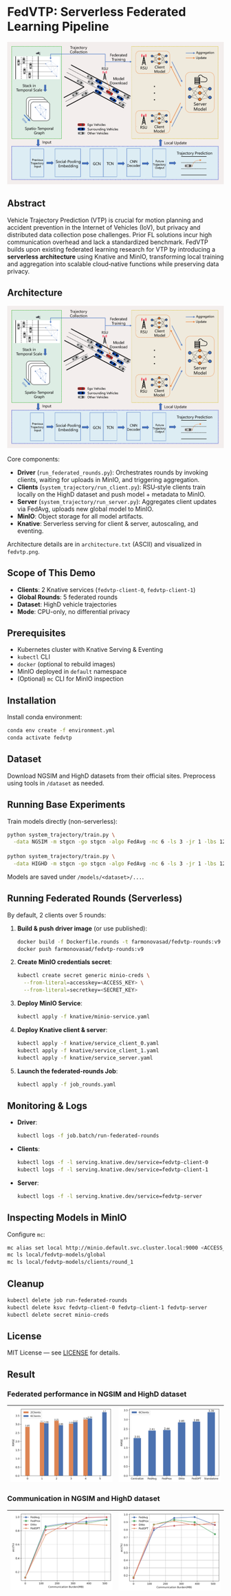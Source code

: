 # FedVTP: Serverless Federated Learning Pipeline

![Pic](fedvtp.png)

## Abstract

Vehicle Trajectory Prediction (VTP) is crucial for motion planning and accident prevention in the Internet of Vehicles (IoV), but privacy and distributed data collection pose challenges. Prior FL solutions incur high communication overhead and lack a standardized benchmark. FedVTP builds upon existing federated learning research for VTP by introducing a **serverless architecture** using Knative and MinIO, transforming local training and aggregation into scalable cloud‐native functions while preserving data privacy.

## Architecture

![Architecture Diagram](fedvtp.png)

Core components:

* **Driver** (`run_federated_rounds.py`): Orchestrates rounds by invoking clients, waiting for uploads in MinIO, and triggering aggregation.
* **Clients** (`system_trajectory/run_client.py`): RSU‐style clients train locally on the HighD dataset and push model + metadata to MinIO.
* **Server** (`system_trajectory/run_server.py`): Aggregates client updates via FedAvg, uploads new global model to MinIO.
* **MinIO**: Object storage for all model artifacts.
* **Knative**: Serverless serving for client & server, autoscaling, and eventing.

Architecture details are in `architecture.txt` (ASCII) and visualized in `fedvtp.png`.

## Scope of This Demo

* **Clients**: 2 Knative services (`fedvtp-client-0`, `fedvtp-client-1`)
* **Global Rounds**: 5 federated rounds
* **Dataset**: HighD vehicle trajectories
* **Mode**: CPU-only, no differential privacy

## Prerequisites

* Kubernetes cluster with Knative Serving & Eventing
* `kubectl` CLI
* `docker` (optional to rebuild images)
* MinIO deployed in `default` namespace
* (Optional) `mc` CLI for MinIO inspection

## Installation

Install conda environment:

```bash
conda env create -f environment.yml
conda activate fedvtp
```

## Dataset

Download NGSIM and HighD datasets from their official sites. Preprocess using tools in `/dataset` as needed.

## Running Base Experiments

Train models directly (non-serverless):

```bash
python system_trajectory/train.py \
  -data NGSIM -m stgcn -go stgcn -algo FedAvg -nc 6 -ls 3 -jr 1 -lbs 128 -gr 1000 -stg 3 -txp 5

python system_trajectory/train.py \
  -data HIGHD -m stgcn -go stgcn -algo FedAvg -nc 6 -ls 3 -jr 1 -lbs 128 -gr 1000 -stg 3 -txp 5
```

Models are saved under `/models/<dataset>/...`.

## Running Federated Rounds (Serverless)

By default, 2 clients over 5 rounds:

1. **Build & push driver image** (or use published):

   ```bash
   docker build -f Dockerfile.rounds -t farmonovasad/fedvtp-rounds:v9 .
   docker push farmonovasad/fedvtp-rounds:v9
   ```
2. **Create MinIO credentials secret**:

   ```bash
   kubectl create secret generic minio-creds \
     --from-literal=accesskey=<ACCESS_KEY> \
     --from-literal=secretkey=<SECRET_KEY>
   ```
3. **Deploy MinIO Service**:

   ```bash
   kubectl apply -f knative/minio-service.yaml
   ```
4. **Deploy Knative client & server**:

   ```bash
   kubectl apply -f knative/service_client_0.yaml
   kubectl apply -f knative/service_client_1.yaml
   kubectl apply -f knative/service_server.yaml
   ```
5. **Launch the federated-rounds Job**:

   ```bash
   kubectl apply -f job_rounds.yaml
   ```

## Monitoring & Logs

* **Driver**:

  ```bash
  kubectl logs -f job.batch/run-federated-rounds
  ```
* **Clients**:

  ```bash
  kubectl logs -f -l serving.knative.dev/service=fedvtp-client-0
  kubectl logs -f -l serving.knative.dev/service=fedvtp-client-1
  ```
* **Server**:

  ```bash
  kubectl logs -f -l serving.knative.dev/service=fedvtp-server
  ```

## Inspecting Models in MinIO

Configure `mc`:

```bash
mc alias set local http://minio.default.svc.cluster.local:9000 <ACCESS_KEY> <SECRET_KEY>
mc ls local/fedvtp-models/global
mc ls local/fedvtp-models/clients/round_1
```

## Cleanup

```bash
kubectl delete job run-federated-rounds
kubectl delete ksvc fedvtp-client-0 fedvtp-client-1 fedvtp-server
kubectl delete secret minio-creds
```

## License

MIT License — see [LICENSE](LICENSE) for details.

## Result
### Federated performance in NGSIM and HighD dataset

![pic](bar1.png) | ![pic](bar2.png)
---|---

### Communication in NGSIM and HighD dataset

![pic](point1.png) | ![pic](point2.png)
---|---
